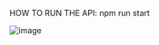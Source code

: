 HOW TO RUN THE API:
npm run start

![image](https://github.com/poissonfou/Amazon_scraping/assets/102704201/1c4cd0a3-a835-4909-bed4-9f73e0cd8fd7)
